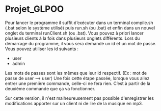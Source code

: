 # Projet_GLPOO

Pour lancer le programme il suffit d’exécuter dans un terminal compile.sh (.bat selon le système utilisé) puis run.sh (ou .bat) et enfin dans un nouvel onglet du terminal runClient.sh (ou .bat). Vous pouvez à priori lancer plusieurs clients à la fois dans plusieurs onglets différents. 
Lors du démarrage du programme, il vous sera demandé un id et un mot de passe. Vous pouvez utiliser les id suivants : 
-	user
-	admin

Les mots de passes sont les mêmes que leur id respectif. (Ex : mot de passe de user —> user) 
Une fois cette étape passée, lorsque vous allez entrer une première commande, celle-ci ne fera rien. C’est à partir de la deuxième commande que ça va fonctionner.

Sur cette version, il n'est malheureusement pas possible d'enregistrer les modifications apporter sur un client ni de lire de la musique en mp3. 
